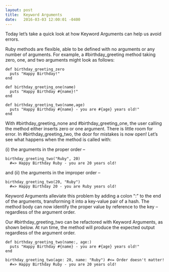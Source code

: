 ```yaml
---
layout: post
title:  Keyword Arguments
date:   2016-03-03 12:00:01 -0400
---
```


Today let’s take a quick look at how Keyword Arguments can help us avoid errors. 

Ruby methods are flexible, able to be defined with no arguments or any number of arguments.  For example, a #birthday_greeting method taking zero, one, and two arguments might look as follows:

```
def birthday_greeting_zero
  puts "Happy Birthday!"
end

def birthday_greeting_one(name)
  puts "Happy Birthday #{name}!"
end

def birthday_greeting_two(name,age)
  puts "Happy Birthday #{name} - you are #{age} years old!"
end
```
With #birthday_greeting_none and #birthday_greeting_one, the user calling the method either inserts zero or one argument. There is little room for error. In #birthday_greeting_two, the door for mistakes is now open! Let’s see what happens when the method is called with:

(i) the arguments in the proper order –

```
birthday_greeting_two("Ruby", 20)
  #=> Happy Birthday Ruby - you are 20 years old!
```

and (ii) the arguments in the improper order –

```
birthday_greeting_two(20, "Ruby")
  #=> Happy Birthday 20 - you are Ruby years old!
```

Keyword Arguments alleviate this problem by adding a colon “:” to the end of the arguments, transforming it into a key-value pair of a hash. The method body can now identify the proper value by reference to the key – regardless of the argument order.

Our #birthday_greeting_two can be refactored with Keyword Arguments, as shown below.  At run time, the method will produce the expected output regardless of the argument order.

```
def birthday_greeting_two(name:, age:)
  puts "Happy Birthday #{name} - you are #{age} years old!"
end
```

```
birthday_greeting_two(age: 20, name: "Ruby") #<= Order doesn't matter!
  #=> Happy Birthday Ruby - you are 20 years old!
```